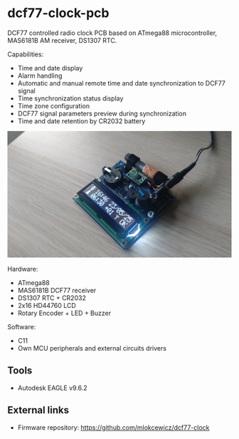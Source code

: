 # dcf77-clock-pcb

DCF77 controlled radio clock PCB based on ATmega88 microcontroller, MAS6181B AM receiver, DS1307 RTC. 

Capabilities:
* Time and date display
* Alarm handling 
* Automatic and manual remote time and date synchronization to DCF77 signal
* Time synchronization status display
* Time zone configuration
* DCF77 signal parameters preview during synchronization
* Time and date retention by CR2032 battery
 

<img src="dcf77_clock_final_3.JPG" width="800">


Hardware:
* ATmega88
* MAS6181B DCF77 receiver
* DS1307 RTC + CR2032
* 2x16 HD44760 LCD
* Rotary Encoder + LED + Buzzer

Software:
* C11
* Own MCU peripherals and external circuits drivers

## Tools
* Autodesk EAGLE v9.6.2

## External links
* Firmware repository: https://github.com/mlokcewicz/dcf77-clock
